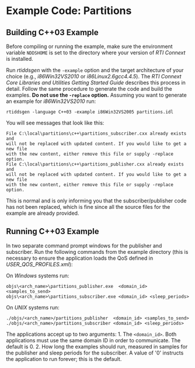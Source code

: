 # Example Code: Partitions

## Building C++03 Example
Before compiling or running the example, make sure the environment variable
`NDDSHOME` is set to the directory where your version of *RTI Connext* is
installed.

Run *rtiddsgen* with the `-example` option and the target architecture of your
choice (e.g., *i86Win32VS2010* or *i86Linux2.6gcc4.4.5*). The *RTI Connext Core
Libraries and Utilities Getting Started Guide* describes this process in detail.
Follow the same procedure to generate the code and build the examples. **Do not
use the `-replace` option.** Assuming you want to generate an example for
*i86Win32VS2010* run:
```
rtiddsgen -language C++03 -example i86Win32VS2005 partitions.idl
```

You will see messages that look like this:
```
File C:\local\partitions\c++\partitions_subscriber.cxx already exists and
will not be replaced with updated content. If you would like to get a new file
with the new content, either remove this file or supply -replace option.
File C:\local\partitions\c++\partitions_publisher.cxx already exists and
will not be replaced with updated content. If you would like to get a new file
with the new content, either remove this file or supply -replace option.
```

This is normal and is only informing you that the subscriber/publisher code has
not been replaced, which is fine since all the source files for the example are
already provided.

## Running C++03 Example
In two separate command prompt windows for the publisher and subscriber. Run
the following commands from the example directory (this is necessary to ensure
the application loads the QoS defined in *USER_QOS_PROFILES.xml*):

On *Windows* systems run:
```
objs\<arch_name>\partitions_publisher.exe  <domain_id> <samples_to_send>
objs\<arch_name>\partitions_subscriber.exe <domain_id> <sleep_periods>
```

On *UNIX* systems run:
```
./objs/<arch_name>/partitions_publisher  <domain_id> <samples_to_send>
./objs/<arch_name>/partitions_subscriber <domain_id> <sleep_periods>
```

The applications accept up to two arguments:
    1. The `<domain_id>`. Both applications must use the same domain ID in order
    to communicate. The default is 0.
    2. How long the examples should run, measured in samples for the publisher
    and sleep periods for the subscriber. A value of '0' instructs the
    application to run forever; this is the default.
